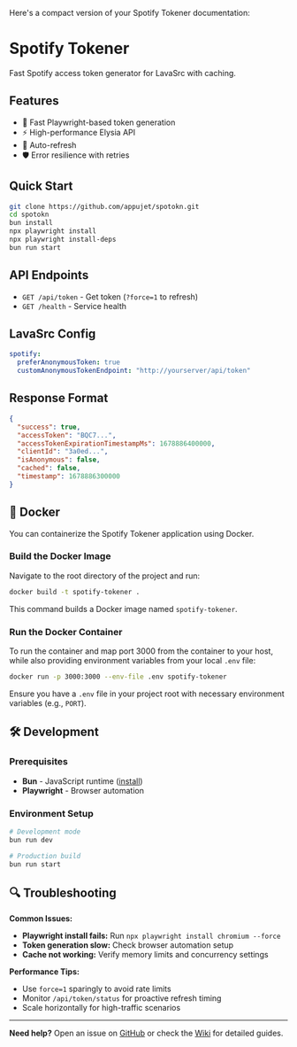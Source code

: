 Here's a compact version of your Spotify Tokener documentation:

# Spotify Tokener

Fast Spotify access token generator for LavaSrc with caching.

## Features
- 🚀 Fast Playwright-based token generation
- ⚡ High-performance Elysia API
- 🔄 Auto-refresh
- 🛡️ Error resilience with retries

## Quick Start
```bash
git clone https://github.com/appujet/spotokn.git
cd spotokn
bun install
npx playwright install
npx playwright install-deps
bun run start
```

## API Endpoints
- `GET /api/token` - Get token (`?force=1` to refresh)
- `GET /health` - Service health

## LavaSrc Config
```yaml
spotify:
  preferAnonymousToken: true
  customAnonymousTokenEndpoint: "http://yourserver/api/token"
```

## Response Format
```json
{
  "success": true,
  "accessToken": "BQC7...",
  "accessTokenExpirationTimestampMs": 1678886400000,
  "clientId": "3a0ed...",
  "isAnonymous": false,
  "cached": false,
  "timestamp": 1678886300000
}
```

## 🐳 Docker

You can containerize the Spotify Tokener application using Docker.

### Build the Docker Image
Navigate to the root directory of the project and run:
```bash
docker build -t spotify-tokener .
```
This command builds a Docker image named `spotify-tokener`.

### Run the Docker Container
To run the container and map port 3000 from the container to your host, while also providing environment variables from your local `.env` file:
```bash
docker run -p 3000:3000 --env-file .env spotify-tokener
```
Ensure you have a `.env` file in your project root with necessary environment variables (e.g., `PORT`).

## 🛠️ Development

### Prerequisites
- **Bun** - JavaScript runtime ([install](https://bun.sh))
- **Playwright** - Browser automation

### Environment Setup
```bash
# Development mode
bun run dev

# Production build
bun run start
```

## 🔍 Troubleshooting

**Common Issues:**
- **Playwright install fails:** Run `npx playwright install chromium --force`
- **Token generation slow:** Check browser automation setup
- **Cache not working:** Verify memory limits and concurrency settings

**Performance Tips:**
- Use `force=1` sparingly to avoid rate limits
- Monitor `/api/token/status` for proactive refresh timing
- Scale horizontally for high-traffic scenarios

---

**Need help?** Open an issue on [GitHub](https://github.com/appujet/spotokn/issues) or check the [Wiki](https://github.com/appujet/spotokn/wiki) for detailed guides.
